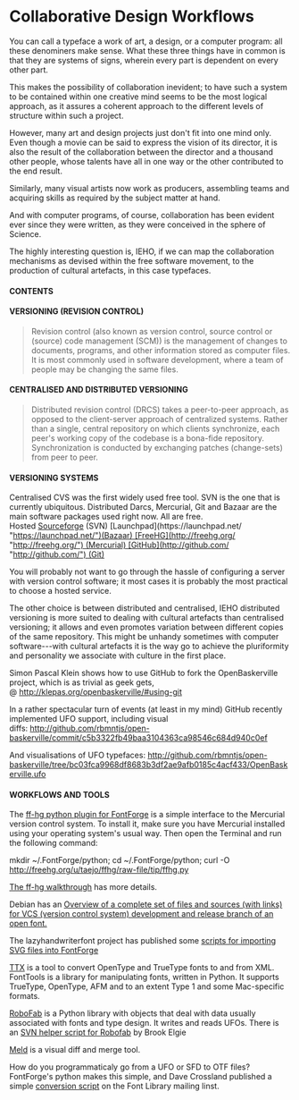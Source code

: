 Collaborative Design Workflows
==============================

You can call a typeface a work of art, a design, or a computer program: all these denominers make sense. What these three things have in common is that they are systems of signs, wherein every part is dependent on every other part.

This makes the possibility of collaboration inevident; to have such a system to be contained within one creative mind seems to be the most logical approach, as it assures a coherent approach to the different levels of structure within such a project.

However, many art and design projects just don't fit into one mind only. Even though a movie can be said to express the vision of its director, it is also the result of the collaboration between the director and a thousand other people, whose talents have all in one way or the other contributed to the end result.

Similarly, many visual artists now work as producers, assembling teams and acquiring skills as required by the subject matter at hand.

And with computer programs, of course, collaboration has been evident ever since they were written, as they were conceived in the sphere of Science.

The highly interesting question is, IEHO, if we can map the collaboration mechanisms as devised within the free software movement, to the production of cultural artefacts, in this case typefaces.

#### CONTENTS 

#### VERSIONING (REVISION CONTROL) 

> Revision control (also known as version control, source control or (source) code management (SCM)) is the management of changes to documents, programs, and other information stored as computer files. It is most commonly used in software development, where a team of people may be changing the same files.

#### CENTRALISED AND DISTRIBUTED VERSIONING 

> Distributed revision control (DRCS) takes a peer-to-peer approach, as opposed to the client-server approach of centralized systems. Rather than a single, central repository on which clients synchronize, each peer's working copy of the codebase is a bona-fide repository. Synchronization is conducted by exchanging patches (change-sets) from peer to peer.

#### VERSIONING SYSTEMS 

Centralised CVS was the first widely used free tool. SVN is the one that is currently ubiquitous. Distributed Darcs, Mercurial, Git and Bazaar are the main software packages used right now. All are free. Hosted [Sourceforge](http://sourceforge.net/ "http://sourceforge.net") (SVN) [Launchpad](https://launchpad.net/ "https://launchpad.net/")(Bazaar) [FreeHG](http://freehg.org/ "http://freehg.org/") (Mercurial) [GitHub](http://github.com/ "http://github.com/") (Git)

You will probably not want to go through the hassle of configuring a server with version control software; it most cases it is probably the most practical to choose a hosted service.

The other choice is between distributed and centralised, IEHO distributed versioning is more suited to dealing with cultural artefacts than centralised versioning; it allows and even promotes variation between different copies of the same repository. This might be unhandy sometimes with computer software---with cultural artefacts it is the way go to achieve the pluriformity and personality we associate with culture in the first place.

Simon Pascal Klein shows how to use GitHub to fork the OpenBaskerville project, which is as trivial as geek gets, @ <http://klepas.org/openbaskerville/#using-git>

In a rather spectacular turn of events (at least in my mind) GitHub recently implemented UFO support, including visual diffs: <http://github.com/rbmntjs/open-baskerville/commit/c5b3322fb49baa3104363ca98546c684d940c0ef>

And visualisations of UFO typefaces: <http://github.com/rbmntjs/open-baskerville/tree/bc03fca9968df8683b3df2ae9afb0185c4acf433/OpenBaskerville.ufo>

#### WORKFLOWS AND TOOLS 

The [ff-hg python plugin for FontForge](http://freehg.org/u/taejo/ffhg/ "http://freehg.org/u/taejo/ffhg/") is a simple interface to the Mercurial version control system. To install it, make sure you have Mercurial installed using your operating system's usual way. Then open the Terminal and run the following command:

   mkdir ~/.FontForge/python; cd ~/.FontForge/python;
   curl -O <http://freehg.org/u/taejo/ffhg/raw-file/tip/ffhg.py>

[The ff-hg walkthrough](http://freehg.org/u/taejo/ffhg/raw-file/tip/docs/walkthru.html "http://freehg.org/u/taejo/ffhg/raw-file/tip/docs/walkthru.html") has more details.

Debian has an [Overview of a complete set of files and sources (with links) for VCS (version control system) development and release branch of an open font.](http://svn.debian.org/wsvn/pkg-fonts/foo-open-font-sources/ "http://svn.debian.org/wsvn/pkg-fonts/foo-open-font-sources/")

The lazyhandwriterfont project has published some [scripts for importing SVG files into FontForge](http://bazaar.launchpad.net/~gryc-ueusp/lazyhandwriterfont/main/files/head%3A/scripts/ "http://bazaar.launchpad.net/~gryc-ueusp/lazyhandwriterfont/main/files/head%3A/scripts/")

[TTX](http://sourceforge.net/projects/fonttools/ "http://sourceforge.net/projects/fonttools/") is a tool to convert OpenType and TrueType fonts to and from XML. FontTools is a library for manipulating fonts, written in Python. It supports TrueType, OpenType, AFM and to an extent Type 1 and some Mac-specific formats.

[RoboFab](http://robofab.org/ "http://robofab.org/") is a Python library with objects that deal with data usually associated with fonts and type design. It writes and reads UFOs. There is an [SVN helper script for Robofab](http://www.lowest-common-denominator.com/2007/03/svn_helper_script_for_robobab.php "http://www.lowest-common-denominator.com/2007/03/svn_helper_script_for_robobab.php") by Brook Elgie

[Meld](http://meld.sourceforge.net/ "http://meld.sourceforge.net") is a visual diff and merge tool. 

How do you programmaticaly go from a UFO or SFD to OTF files? FontForge's python makes this simple, and Dave Crossland published a simple [conversion script](http://article.gmane.org/gmane.comp.freedesktop.fonts/1741 "http://article.gmane.org/gmane.comp.freedesktop.fonts/1741") on the Font Library mailing linst.
